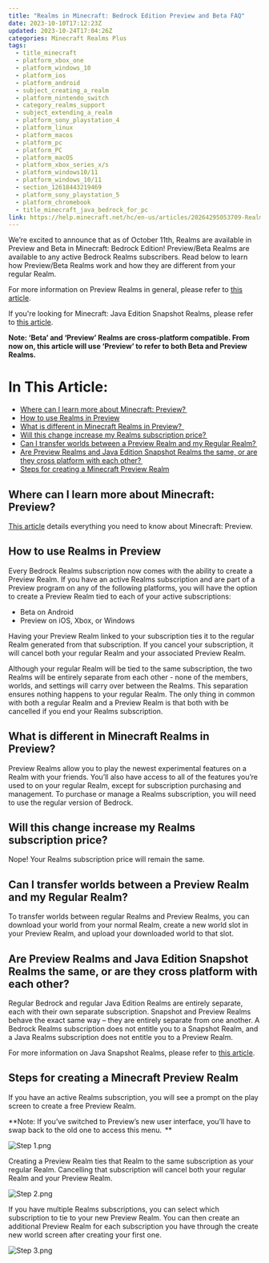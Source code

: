 ```yaml
---
title: "Realms in Minecraft: Bedrock Edition Preview and Beta FAQ"
date: 2023-10-10T17:12:23Z
updated: 2023-10-24T17:04:26Z
categories: Minecraft Realms Plus
tags:
  - title_minecraft
  - platform_xbox_one
  - platform_windows_10
  - platform_ios
  - platform_android
  - subject_creating_a_realm
  - platform_nintendo_switch
  - category_realms_support
  - subject_extending_a_realm
  - platform_sony_playstation_4
  - platform_linux
  - platform_macos
  - platform_pc
  - platform_PC
  - platform_macOS
  - platform_xbox_series_x/s
  - platform_windows10/11
  - platform_windows_10/11
  - section_12618443219469
  - platform_sony_playstation_5
  - platform_chromebook
  - title_minecraft_java_bedrock_for_pc
link: https://help.minecraft.net/hc/en-us/articles/20264295053709-Realms-in-Minecraft-Bedrock-Edition-Preview-and-Beta-FAQ
---
```


We’re excited to announce that as of October 11th, Realms are available in Preview and Beta in Minecraft: Bedrock Edition! Preview/Beta Realms are available to any active Bedrock Realms subscribers. Read below to learn how Preview/Beta Realms work and how they are different from your regular Realm. 

For more information on Preview Realms in general, please refer to [this article](https://help.minecraft.net/hc/en-us/articles/4423653831821).

If you're looking for Minecraft: Java Edition Snapshot Realms, please refer to [this article](https://help.minecraft.net/hc/en-us/articles/20143730191245).  

**Note: ‘Beta’ and ‘Preview’ Realms are cross-platform compatible. From now on, this article will use ‘Preview’ to refer to both Beta and Preview Realms.**

# In This Article:

- [Where can I learn more about Minecraft: Preview? ](#where-can-i-learn-more-about-minecraft-preview)
- [How to use Realms in Preview](#how-to-use-realms-in-preview)
- [What is different in Minecraft Realms in Preview?  ](#what-is-different-in-minecraft-realms-in-preview)
- [Will this change increase my Realms subscription price? ](#will-this-change-increase-my-realms-subscription-price)
- [Can I transfer worlds between a Preview Realm and my Regular Realm? ](#can-i-transfer-worlds-between-a-preview-realm-and-my-regular-realm)
- [Are Preview Realms and Java Edition Snapshot Realms the same, or are they cross platform with each other? ](#are-preview-realms-and-java-edition-snapshot-realms-the-same-or-are-they-cross-platform-with-each-other)
- [Steps for creating a Minecraft Preview Realm](#steps-for-creating-a-minecraft-preview-realm)

## Where can I learn more about Minecraft: Preview? 

[This article](https://help.minecraft.net/hc/en-us/articles/4423653831821) details everything you need to know about Minecraft: Preview. 

## How to use Realms in Preview

Every Bedrock Realms subscription now comes with the ability to create a Preview Realm. If you have an active Realms subscription and are part of a Preview program on any of the following platforms, you will have the option to create a Preview Realm tied to each of your active subscriptions: 

- Beta on Android  
- Preview on iOS, Xbox, or Windows  

Having your Preview Realm linked to your subscription ties it to the regular Realm generated from that subscription. If you cancel your subscription, it will cancel both your regular Realm and your associated Preview Realm.   

Although your regular Realm will be tied to the same subscription, the two Realms will be entirely separate from each other - none of the members, worlds, and settings will carry over between the Realms. This separation ensures nothing happens to your regular Realm. The only thing in common with both a regular Realm and a Preview Realm is that both with be cancelled if you end your Realms subscription.

## What is different in Minecraft Realms in Preview?  

Preview Realms allow you to play the newest experimental features on a Realm with your friends. You’ll also have access to all of the features you’re used to on your regular Realm, except for subscription purchasing and management. To purchase or manage a Realms subscription, you will need to use the regular version of Bedrock.

## Will this change increase my Realms subscription price? 

Nope! Your Realms subscription price will remain the same.

## Can I transfer worlds between a Preview Realm and my Regular Realm? 

To transfer worlds between regular Realms and Preview Realms, you can download your world from your normal Realm, create a new world slot in your Preview Realm, and upload your downloaded world to that slot.

## Are Preview Realms and Java Edition Snapshot Realms the same, or are they cross platform with each other? 

Regular Bedrock and regular Java Edition Realms are entirely separate, each with their own separate subscription. Snapshot and Preview Realms behave the exact same way – they are entirely separate from one another. A Bedrock Realms subscription does not entitle you to a Snapshot Realm, and a Java Realms subscription does not entitle you to a Preview Realm.

For more information on Java Snapshot Realms, please refer to [this article](https://help.minecraft.net/hc/en-us/articles/20143730191245).

## Steps for creating a Minecraft Preview Realm

If you have an active Realms subscription, you will see a prompt on the play screen to create a free Preview Realm.   

**Note: If you’ve switched to Preview’s new user interface, you’ll have to swap back to the old one to access this menu.  **

![Step 1.png](https://minecrafthelp.zendesk.com/hc/article_attachments/20271264795533)

Creating a Preview Realm ties that Realm to the same subscription as your regular Realm. Cancelling that subscription will cancel both your regular Realm and your Preview Realm.   

![Step 2.png](https://minecrafthelp.zendesk.com/hc/article_attachments/20271223000845)

If you have multiple Realms subscriptions, you can select which subscription to tie to your new Preview Realm. You can then create an additional Preview Realm for each subscription you have through the create new world screen after creating your first one.   

![Step 3.png](https://minecrafthelp.zendesk.com/hc/article_attachments/20271223008909)
